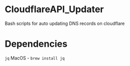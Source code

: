 # CloudflareAPI_Updater
Bash scripts for auto updating DNS records on cloudflare

# Dependencies
`jq`
MacOS - `brew install jq`
